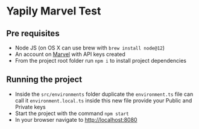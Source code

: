 # Yapily Marvel Test

## Pre requisites

- Node JS (on OS X can use brew with `brew install node@12`)
- An account on [Marvel](https://developer.marvel.com) with API keys created
- From the project root folder run `npm i` to install project dependencies

## Running the project

- Inside the `src/environments` folder duplicate the `environment.ts` file can call it `environment.local.ts` inside this new file provide your Public and Private keys
- Start the project with the command `npm start`
- In your browser navigate to [http://localhost:8080](http://localhost:8080)
